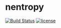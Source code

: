 # nentropy

[![Build Status](https://travis-ci.org/journeymidnight/nentropy.svg?branch=master)](https://travis-ci.org/journeymidnight/nentropy)
[![license](https://img.shields.io/github/license/journeymidnight/nentropy.svg)](https://github.com/journeymidnight/nentropy/blob/master/LICENSE)
